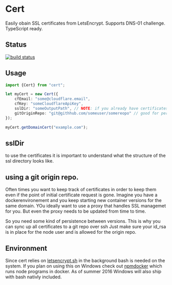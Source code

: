 # Cert
Easily obain SSL certificates from LetsEncrypt. Supports DNS-01 challenge. TypeScript ready.

## Status
[![build status](https://gitlab.com/pushrocks/cert/badges/master/build.svg)](https://gitlab.com/pushrocks/cert/commits/master)

## Usage 

```typescript
import {Cert} from "cert";

let myCert = new Cert({
    cfEmail: "some@cloudflare.email",
    cfKey: "someCloudflareApiKey",
    sslDir: "someOutputPath", // NOTE: if you already have certificates, make sure you put them in here, so cert only requires the missing ones
    gitOriginRepo: "git@githhub.com/someuser/somereopo" // good for persistence in highly volatile environments like docker
});

myCert.getDomainCert("example.com");
```

## sslDir
to use the certificates it is important to understand what the structure of the ssl directory looks like.

## using a git origin repo.
Often times you want to keep track of certificates in order to keep them
even if the point of initial certificate request is gone. Imagine you have a dockerenvironement
and you keep starting new container versions for the same domain. YOu ideally want to use a proxy
that handles SSL managemet for you. But even the proxy needs to be updated from time to time.

So you need some kind of persistence between versions. This is why you can sync up all certificates to a git repo over ssh
Just make sure your id_rsa is in place for the node user and is allowed for the origin repo.

## Environment
Since cert relies on [letsencrypt.sh](https://github.com/lukas2511/letsencrypt.sh) in the background bash is needed on the system.
If you plan on using this on Windows check out [npmdocker](https://www.npmjs.com/package/npmdocker) which runs node programs in docker.
As of summer 2016 Windows will also ship with bash nativly included.